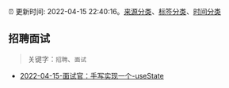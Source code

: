 :alarm_clock: 更新时间: 2022-04-15 22:40:16。[来源分类](../README.md)、[标签分类](../TAGS.md)、[时间分类](../TIMELINE.md)

## 招聘面试


> 关键字：`招聘`、`面试`



- [2022-04-15-面试官：手写实现一个-useState](https://toutiao.io/k/f4j8i8m) 